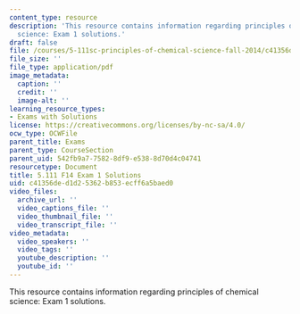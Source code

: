 ```yaml
---
content_type: resource
description: 'This resource contains information regarding principles of chemical
  science: Exam 1 solutions.'
draft: false
file: /courses/5-111sc-principles-of-chemical-science-fall-2014/c41356ded1d25362b853ecff6a5baed0_MIT5_111F14_Exam1Sol.pdf
file_size: ''
file_type: application/pdf
image_metadata:
  caption: ''
  credit: ''
  image-alt: ''
learning_resource_types:
- Exams with Solutions
license: https://creativecommons.org/licenses/by-nc-sa/4.0/
ocw_type: OCWFile
parent_title: Exams
parent_type: CourseSection
parent_uid: 542fb9a7-7582-8df9-e538-8d70d4c04741
resourcetype: Document
title: 5.111 F14 Exam 1 Solutions
uid: c41356de-d1d2-5362-b853-ecff6a5baed0
video_files:
  archive_url: ''
  video_captions_file: ''
  video_thumbnail_file: ''
  video_transcript_file: ''
video_metadata:
  video_speakers: ''
  video_tags: ''
  youtube_description: ''
  youtube_id: ''
---
```

This resource contains information regarding principles of chemical science: Exam 1 solutions.